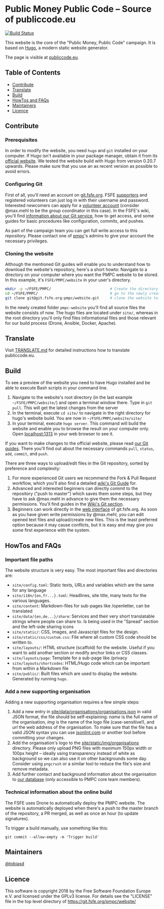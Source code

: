 # Public Money Public Code – Source of publiccode.eu

[![Build Status](https://drone.fsfe.org/api/badges/pmpc/website/status.svg)](https://drone.fsfe.org/pmpc/website)

This website is the core of the "Public Money, Public Code" campaign. It is based on [Hugo](https://gohugo.io), a modern static website generator.

The page is visible at [publiccode.eu](https://publiccode.eu).


## Table of Contents

- [Contribute](#contribute)
- [Translate](#translate)
- [Build](#build)
- [HowTos and FAQs](#howtos-and-faqs)
- [Maintainers](#maintainers)
- [Licence](#licence)


## Contribute

### Prerequisites

In order to modify the website, you need `hugo` and `git` installed on your
computer. If Hugo isn't available in your package manager, obtain it from its
[official website](https://gohugo.io). We tested the website build with Hugo
from version 0.20.7 upwards. Please make sure that you use an as recent version
as possible to avoid errors.


### Configuring Git

First of all, you'll need an account on [git.fsfe.org](https://git.fsfe.org). FSFE
[supporters](https://fsfe.org/join) and registered volunteers can just log in
with their username and password. Interested newcomers can apply for a
[volunteer
account](https://wiki.fsfe.org/KnowHow/FSFELife/VolunteerAccountCreation) (consider 
@max.mehl to be the group coordinator in this case). In
the FSFE's wiki, you'll find [information about our Git
service](https://wiki.fsfe.org/TechDocs/Git), how to get access, and some
guides for basic procedures like configuration, commits, and pushes.

As part of the campaign team you can get full write access to this repository.
Please contact one of [pmpc](https://git.fsfe.org/pmpc)'s admins to give your
account the necessary privileges.


### Cloning the website

Although the mentioned Git guides will enable you to understand how to download
the website's repository, here's a short howto: Navigate to a directory on your
computer where you want the PMPC website to be stored. In this example, it's
`FSFE/PMPC/website` in your user's directory.

```sh
mkdir -p ~/FSFE/PMPC/                           # Create the directory if it doesn't exist yet
cd ~/FSFE/PMPC/                                 # go to the newly created PMPC directory
git clone git@git.fsfe.org:pmpc/website.git     # clone the website to the folder website
```

In the newly created folder `pmpc-website` you'll find all source files the
website consists of now. The hugo files are located under `site/`, whereas in
the root directory you'll only find files informational files and those
relevant for our build process (Drone, Ansible, Docker, Apache).


## Translate

Visit [TRANSLATE.md](https://git.fsfe.org/pmpc/website/src/master/TRANSLATE.md)
for detailed instructions how to translate publiccode.eu.


## Build

To see a preview of the website you need to have Hugo installed and be able to
execute Bash scripts in your command line.

1. Navigate to the website's root directory (in the last example
   `~/FSFE/PMPC/website/`) and open a terminal window there. Type in
   `git pull`. This will get the latest changes from the server
2. In the terminal, execute `cd site/` to navigate in the right
   directory for hugo's website build. You are now in
   `~/FSFE/PMPC/website/site/`
3. In your terminal, execute `hugo server`. This command
   will build the website and enable you to browse the result on your
   computer only. Open [localhost:1313](http://localhost:1313/) in your web
   browser to see it.

If you want to make changes to the official website, please read [our 
Git guides](https://wiki.fsfe.org/TechDocs/Git). There you'll find out 
about the necessary commands `pull`, `status`, `add`, `commit`, and 
`push`.

There are three ways to upload/edit files in the Git repository, sorted
by preference and complexity:
1. For more experienced Git users we recommend the Fork & Pull Request
   workflow, which you'll also find a detailed [wiki's Git 
   Guide](https://wiki.fsfe.org/TechDocs/Git/Guide:Workflow) for.
2. Advanced and interested beginners can directly commit to the
   repository ("push to master") which saves them some steps, but they
   have to ask @max.mehl in advance to give them the necessary
   permissions. You'll find guides in the [Wiki's Git
   section](https://wiki.fsfe.org/TechDocs/Git#Guides_on_specific_actions).
3. Beginners can work directly in the [web
   interface](https://git.fsfe.org/pmpc/website) of git.fsfe.org. As
   soon as you have given write permissions by @max.mehl, you
   can edit opened text files and upload/create new files. This is the
   least preferred option because it may cause conflicts, but it is easy
   and may give you some first experience with the system.


## HowTos and FAQs 

### Important file paths

The website structure is very easy. The most important files and directories are:

- `site/config.toml`: Static texts, URLs and variables which are the same
  for any language
- `site/i18n/{en,fr...}.toml`: Headlines, site title, many
  texts for the various languages.
- `site/content`: Markdown-files for sub-pages like /openletter, can be
  translated
- `site/data/{en,de...}/share`: Services and their very short
  translatable strings where people can share to. Is being used in the
  "Spread" section and the left-side sharing icons
- `site/static/`: CSS, images, and Javascript files for the design.
- `site/static/css/custom.css`: File where all custom CSS code should be
  written to.
- `site/layouts/`: HTML structure (scaffold) for the website. Useful if
  you want to add another section or modify anchor links or CSS classes.
- `site/layouts/page`: Template for a sub-page like /privacy
- `site/layouts/shortcodes`: HTML/Hugo code which can be important from
  within a Markdown file
- `site/public/`: Built files which are used to display the website.
  Generated by running `hugo`.


### Add a new supporting organisation

Adding a new supporting organisation requires a few simple steps:

1. Add a new entry in [site/data/organisations/organisations.json](https://git.fsfe.org/pmpc/website/src/branch/master/site/data/organisations/organisations.json) in valid JSON format, the file should be self-explaining: *name* is the full name of the organisation, *img* is the name of the logo file (case-sensitive!), and *url* the web address of the organisation. To make sure that the file has a valid JSON syntax you can use [jsonlint.com](https://jsonlint.com/) or another tool before committing your changes.
2. Add the organisation's logo to the [site/static/img/organisations](https://git.fsfe.org/pmpc/website/src/branch/master/site/static/img/organisations) directory. Please only upload PNG files with maximum 150px width or 100px height – ideally using transparency instead of white as background so we can also use it on other backgrounds some day. Consider using `pngcrush` or a similar tool to reduce the file's size and remove metadata.
3. Add further contact and background information about the organisation to [our database](https://git.fsfe.org/pmpc/documents/src/branch/master/Contacts/Organisations.csv) (only accessible to PMPC core team members).


### Technical information about the online build

The FSFE uses Drone to automatically deploy the PMPC website. The
website is automatically deployed when there's a push to the master
branch of the repository, a PR merged, as well as once an hour (to update
signatures).

To trigger a build manually, use something like this:

```
git commit --allow-empty -m 'Trigger build'
```


## Maintainers

[@tobiasd](https://git.fsfe.org/tobiasd)

## Licence

This software is copyright 2018 by the Free Software Foundation Europe e.V. and licensed under the GPLv3 license. For details see the "LICENSE" file in the top level directory of https://git.fsfe.org/pmpc/website/
